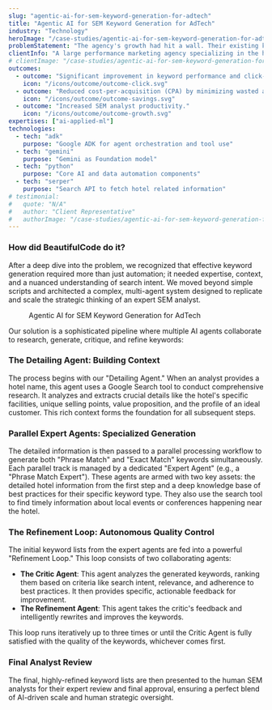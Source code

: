 ```yaml
---
slug: "agentic-ai-for-sem-keyword-generation-for-adtech"
title: "Agentic AI for SEM Keyword Generation for AdTech"
industry: "Technology"
heroImage: "/case-studies/agentic-ai-for-sem-keyword-generation-for-adtech/agentic-ai-for-sem-keyword-generation-for-adtech.svg"
problemStatement: "The agency's growth had hit a wall. Their existing keyword tools were creating more work than they saved, forcing their best analysts to manually fix low-quality outputs instead of focusing on strategy. This massive inefficiency was eroding their profit margins on each account and physically limiting how many new clients they could successfully onboard."
clientInfo: "A large performance marketing agency specializing in the hospitality industry. Their business model relies on efficiently managing SEM campaigns for hundreds of hotel clients, where profitability is directly tied to operational speed and campaign effectiveness."
# clientImage: "/case-studies/agentic-ai-for-sem-keyword-generation-for-adtech/client-logo.svg"
outcomes:
  - outcome: "Significant improvement in keyword performance and click-through rates."
    icon: "/icons/outcome/outcome-click.svg"
  - outcome: "Reduced cost-per-acquisition (CPA) by minimizing wasted ad spend."
    icon: "/icons/outcome/outcome-savings.svg"
  - outcome: "Increased SEM analyst productivity."
    icon: "/icons/outcome/outcome-growth.svg"
expertises: ["ai-applied-ml"]
technologies:
  - tech: "adk"
    purpose: "Google ADK for agent orchestration and tool use"
  - tech: "gemini"
    purpose: "Gemini as Foundation model"
  - tech: "python"
    purpose: "Core AI and data automation components"
  - tech: "serper"
    purpose: "Search API to fetch hotel related information"
# testimonial:
#   quote: "N/A"
#   author: "Client Representative"
#   authorImage: "/case-studies/agentic-ai-for-sem-keyword-generation-for-adtech/client-author.svg"
---
```


### How did BeautifulCode do it?

After a deep dive into the problem, we recognized that effective keyword generation required more than just automation; it needed expertise, context, and a nuanced understanding of search intent. We moved beyond simple scripts and architected a complex, multi-agent system designed to replicate and scale the strategic thinking of an expert SEM analyst.

<figure>
  <img src="/case-studies/agentic-ai-for-sem-keyword-generation-for-adtech/agentic-ai-for-sem-keyword-generation-for-adtech.png" alt="" />
  <figcaption>
    Agentic AI for SEM Keyword Generation for AdTech
  </figcaption>
</figure>

Our solution is a sophisticated pipeline where multiple AI agents collaborate to research, generate, critique, and refine keywords:

### The Detailing Agent: Building Context

The process begins with our "Detailing Agent." When an analyst provides a hotel name, this agent uses a Google Search tool to conduct comprehensive research. It analyzes and extracts crucial details like the hotel's specific facilities, unique selling points, value proposition, and the profile of an ideal customer. This rich context forms the foundation for all subsequent steps.

### Parallel Expert Agents: Specialized Generation

The detailed information is then passed to a parallel processing workflow to generate both "Phrase Match" and "Exact Match" keywords simultaneously. Each parallel track is managed by a dedicated "Expert Agent" (e.g., a "Phrase Match Expert"). These agents are armed with two key assets: the detailed hotel information from the first step and a deep knowledge base of best practices for their specific keyword type. They also use the search tool to find timely information about local events or conferences happening near the hotel.

### The Refinement Loop: Autonomous Quality Control

The initial keyword lists from the expert agents are fed into a powerful "Refinement Loop." This loop consists of two collaborating agents:

- **The Critic Agent**: This agent analyzes the generated keywords, ranking them based on criteria like search intent, relevance, and adherence to best practices. It then provides specific, actionable feedback for improvement.
- **The Refinement Agent**: This agent takes the critic's feedback and intelligently rewrites and improves the keywords.

This loop runs iteratively up to three times or until the Critic Agent is fully satisfied with the quality of the keywords, whichever comes first.

### Final Analyst Review

The final, highly-refined keyword lists are then presented to the human SEM analysts for their expert review and final approval, ensuring a perfect blend of AI-driven scale and human strategic oversight.
